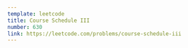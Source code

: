 ```yaml
---
template: leetcode
title: Course Schedule III
number: 630
link: https://leetcode.com/problems/course-schedule-iii
---
```

